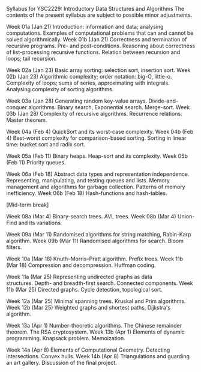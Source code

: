 Syllabus for YSC2229: Introductory Data Structures and Algorithms
The contents of the present syllabus are subject to possible minor adjustments.

Week 01a (Jan 21)
Introduction: information and data; analysing computations. Examples of computational problems that can and cannot be solved algorithmically.
Week 01b (Jan 21)
Correctness and termination of recursive programs. Pre- and post-conditions. Reasoning about correctness of list-processing recursive functions. Relation between recursion and loops; tail recursion.

Week 02a (Jan 23)
Basic array sorting: selection sort, insertion sort.
Week 02b (Jan 23)
Algorithmic complexity; order notation: big-O, little-o. Complexity of loops; sums of series, approximating with integrals. Analysing complexity of sorting algorithms.

Week 03a (Jan 28)
Generating random key-value arrays. Divide-and-conquer algorithms. Binary search, Exponential search. Merge-sort.
Week 03b (Jan 28)
Complexity of recursive algorithms. Recurrence relations. Master theorem.

Week 04a (Feb 4)
QuickSort and its worst-case complexity. 
Week 04b (Feb 4)
Best-worst complexity for comparison-based sorting. Sorting in linear time: bucket sort and radix sort.

Week 05a (Feb 11)
Binary heaps. Heap-sort and its complexity. 
Week 05b (Feb 11)
Priority queues. 

Week 06a (Feb 18)
Abstract data types and representation independence. Representing, manipulating, and testing queues and lists.
Memory management and algorithms for garbage collection. Patterns of memory inefficiency.
Week 06b (Feb 18)
Hash-functions and hash-tables.

[Mid-term break]

Week 08a (Mar 4)
Binary-search trees. AVL trees.
Week 08b (Mar 4)
Union-Find and its variations.

Week 09a (Mar 11)
Randomised algorithms for string matching, Rabin-Karp algorithm.
Week 09b (Mar 11)
Randomised algorithms for search. Bloom filters.

Week 10a (Mar 18)
Knuth–Morris–Pratt algorithm. Prefix trees.
Week 11b (Mar 18)
Compression and decompression. Huffman coding.

Week 11a (Mar 25)
Representing undirected graphs as data structures. Depth- and breadth-first search. Connected components.
Week 11b (Mar 25)
Directed graphs. Cycle detection, topological sort.

Week 12a (Mar 25)
Minimal spanning trees. Kruskal and Prim algorithms.
Week 12b (Mar 25)
Weighted graphs and shortest paths, Dijkstra's algorithm.

Week 13a (Apr 1)
Number-theoretic algorithms. The Chinese remainder theorem. The RSA cryptosystem.
Week 13b (Apr 1)
Elements of dynamic programming. Knapsack problem. Memoization.

Week 14a (Apr 8)
Elements of Computational Geometry. Detecting intersections. Convex hulls.
Week 14b (Apr 8)
Triangulations and guarding an art gallery. Discussion of the final project.

